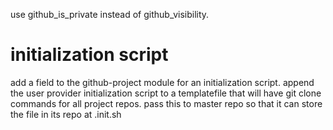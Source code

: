 use github_is_private instead of github_visibility. 

# initialization script
add a field to the github-project module for an initialization script.
append the user provider initialization script to a templatefile 
that will have git clone commands for all project repos.
pass this to master repo so that it can store the file in its repo at .init.sh